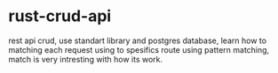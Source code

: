 # rust-crud-api

rest api crud, use standart library and postgres database, learn how to matching each request using to spesifics route using pattern matching, match is very intresting with how its work.